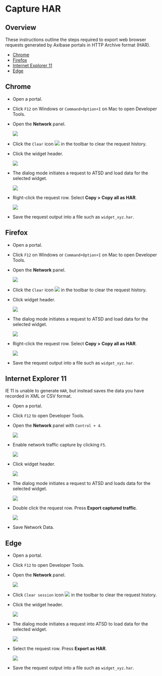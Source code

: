 # Capture HAR

## Overview

These instructions outline the steps required to export web browser requests generated by Axibase portals in HTTP Archive format (HAR).

* [Chrome](#chrome)
* [Firefox](#firefox)
* [Internet Explorer 11](#internet-explorer-11)
* [Edge](#edge)

## Chrome

* Open a portal.

* Click `F12` on Windows or `Command+Option+I` on Mac to open Developer Tools.

* Open the **Network** panel.

  ![](./images/network_panel.png)

* Click the `Clear` icon ![](./images/clear_button.png) in the toolbar to clear the request history.

* Click the widget header.

  ![](./images/widget_header.png)
  
* The dialog mode initiates a request to ATSD and load data for the selected widget.

  ![](./images/response_received.png)

* Right-click the request row. Select **Copy > Copy all as HAR**.

  ![](./images/copy_all_as_har.png)

* Save the request output into a file such as `widget_xyz.har`.

## Firefox

* Open a portal.

* Click `F12` on Windows or `Command+Option+I` on Mac to open Developer Tools.

* Open the **Network** panel.

  ![](./images/network_panel_ff.png)

* Click the `Clear` icon ![](./images/clear_button_ff.png) in the toolbar to clear the request history.

* Click widget header.

  ![](./images/widget_header_ff.png)
  
* The dialog mode initiates a request to ATSD and load data for the selected widget.

  ![](./images/response_received_ff.png)

* Right-click the request row. Select **Copy > Copy all as HAR**.

  ![](./images/copy_all_as_har_ff.png)

* Save the request output into a file such as `widget_xyz.har`.

## Internet Explorer 11

IE 11 is unable to generate `HAR`, but instead saves the data you have recorded in XML or CSV format.

* Open a portal.

* Click `F12` to open Developer Tools.

* Open the **Network** panel with `Control + 4`.

  ![](./images/network_panel_ie.png)

* Enable network traffic capture by clicking `F5`.

  ![](./images/enable_traffic_capturing_ie.png)

* Click widget header.

  ![](./images/widget_header.png)
  
* The dialog mode initiates a request to ATSD and loads data for the selected widget.
  
  ![](./images/response_received_ie.png)

* Double click the request row. Press **Export captured traffic**.

  ![](./images/export_captured_traffic.png)

* Save Network Data.

## Edge

* Open a portal.

* Click `F12` to open Developer Tools.

* Open the **Network** panel.

  ![](./images/network_panel_edge.png)

* Click `Clear session` icon ![](./images/clear_button_edge.png) in the toolbar to clear the request history.

* Click the widget header.

  ![](./images/widget_header_edge.png)
  
* The dialog mode initiates a request into ATSD to load data for the selected widget.

  ![](./images/response_received_edge.png)

* Select the request row. Press **Export as HAR**.

  ![](./images/export_as_har.png)
  
* Save the request output into a file such as `widget_xyz.har`.